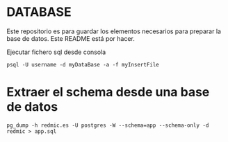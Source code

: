 # DATABASE
Este repositorio es para guardar los elementos necesarios para preparar la base de datos. Este README está por hacer.

Ejecutar fichero sql desde consola

```
psql -U username -d myDataBase -a -f myInsertFile
```

# Extraer el schema desde una base de datos
```
pg_dump -h redmic.es -U postgres -W --schema=app --schema-only -d redmic > app.sql
```